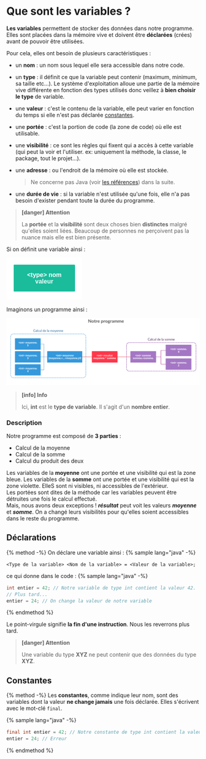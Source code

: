 # Que sont les variables ?  

**Les variables** permettent de stocker des données dans notre programme. Elles sont placées dans la mémoire vive et doivent être **déclarées** (crées) avant de pouvoir être utilisées.

Pour cela, elles ont besoin de plusieurs caractéristiques :
  * un **nom** : un nom sous lequel elle sera accessible dans notre code.
  * un **type** : il définit ce que la variable peut contenir (maximum, minimum, sa taille etc...). Le système d'exploitation alloue une partie de la mémoire vive différente en fonction des types utilisés donc veillez à **bien choisir le type** de variable.
  * une **valeur** : c'est le contenu de la variable, elle peut varier en fonction du temps si elle n'est pas déclarée [constantes](#constantes).
  * une **portée** : c'est la portion de code (la zone de code) où elle est utilisable.
  * une **visibilité** : ce sont les règles qui fixent qui a accès à cette variable (qui peut la voir et l'utiliser. ex: uniquement la méthode, la classe, le package, tout le projet...).
  * une **adresse** : ou l'endroit de la mémoire où elle est stockée.
    > Ne concerne pas Java \(voir [les références](references.md)\) dans la suite.

  * une **durée de vie** : si la variable n'est utilisée qu'une fois, elle n'a pas besoin d'exister pendant toute la durée du programme.

> **[danger] Attention**
>
> La **portée** et la **visibilité** sont deux choses bien **distinctes** malgré qu'elles soient liées. Beaucoup de personnes ne perçoivent pas la nuance mais elle est bien présente.

Si on définit une variable ainsi :  

![](assets/var-def.png)  

Imaginons un programme ainsi :  

![](assets/program.png)  

> **[info] Info**
>
> Ici, **int** est le **type de variable**. Il s'agit d'un **nombre entier**.  

### Description  

Notre programme est composé de **3 parties** :
  * Calcul de la moyenne
  * Calcul de la somme
  * Calcul du produit des deux

Les variables de la **moyenne** ont une portée et une visibilité qui est la zone bleue. Les variables de la **somme** ont une portée et une visibilité qui est la zone violette. ElleS sont ni visibles, ni accessibles de l'extérieur.   
Les portées sont dites de la méthode car les variables peuvent être détruites une fois le calcul effectué.  
Mais, nous avons deux exceptions ! _**résultat**_ peut voit les valeurs _**moyenne**_ et _**somme**_. On a changé leurs visibilités pour qu'elles soient accessibles dans le reste du programme.  

## Déclarations
{% method -%}
On déclare une variable ainsi :
{% sample lang="java" -%}
```
<Type de la variable> <Nom de la variable> = <Valeur de la variable>;
```
ce qui donne dans le code :
{% sample lang="java" -%}
```java
int entier = 42; // Notre variable de type int contient la valeur 42.
// Plus tard...
entier = 24; // On change la valeur de notre variable
```  
{% endmethod %}  

Le point-virgule signifie **la fin d'une instruction**. Nous les reverrons plus tard.

> **[danger] Attention**
>
> Une variable du type **XYZ** ne peut contenir que des données du type **XYZ**.

## Constantes  

{% method -%}
Les **constantes**, comme indique leur nom, sont des variables dont la valeur **ne change jamais** une fois déclarée. Elles s'écrivent avec le mot-clé ``final``.

{% sample lang="java" -%}
```java
final int entier = 42; // Notre constante de type int contient la valeur 42.
entier = 24; // Erreur
```  
{% endmethod %}  
